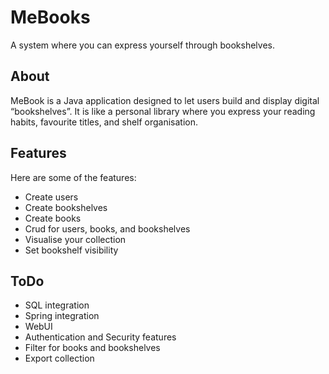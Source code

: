 # MeBooks
A system where you can express yourself through bookshelves.

## About
MeBook is a Java application designed to let users build and display digital “bookshelves”. It is like a personal library where you express your reading habits, favourite titles, and shelf organisation.

## Features
Here are some of the features:
- Create users
- Create bookshelves
- Create books
- Crud for users, books, and bookshelves
- Visualise your collection
- Set bookshelf visibility

## ToDo
- SQL integration
- Spring integration
- WebUI
- Authentication and Security features
- Filter for books and bookshelves
- Export collection